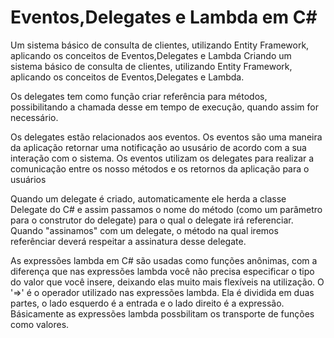 # Eventos,Delegates e Lambda em C# 


Um sistema básico de  consulta de clientes, utilizando Entity Framework, aplicando os conceitos de Eventos,Delegates e Lambda
Criando um sistema básico de consulta de clientes, utilizando Entity Framework, aplicando os conceitos de Eventos,Delegates e Lambda.

Os delegates tem como função criar referência para métodos, possibilitando a chamada desse em tempo de execução, quando assim for necessário. 

Os delegates estão relacionados aos eventos. Os eventos são uma maneira da aplicação retornar uma notificação ao ususário de acordo com a sua interação com o sistema.
Os eventos utilizam os delegates para realizar a comunicação entre os nosso métodos e os retornos da aplicação para o usuários

Quando um delegate é criado, automaticamente ele herda a classe Delegate do C# e assim passamos o nome do método (como um parâmetro para o construtor do delegate) para o qual o delegate irá referenciar.
Quando "assinamos" com um delegate, o método na qual iremos referênciar deverá respeitar a assinatura desse delegate.

As expressões lambda em C# são usadas como funções anônimas, com a diferença que nas expressões lambda você não precisa especificar o tipo do valor que você insere, deixando elas muito mais flexíveis na utilização. 
O '=>' é o operador utilizado nas expressões lambda. Ela é dividida em duas partes, o lado esquerdo é a entrada e o lado direito é a expressão.
Básicamente as expressões lambda possbilitam os transporte de funções como valores. 
